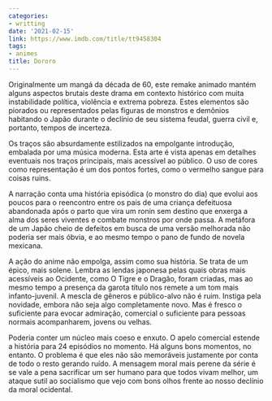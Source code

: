```yaml
---
categories:
- writting
date: '2021-02-15'
link: https://www.imdb.com/title/tt9458304
tags:
- animes
title: Dororo
---
```


Originalmente um mangá da década de 60, este remake animado mantém alguns aspectos brutais deste drama em contexto histórico com muita instabilidade política, violência e extrema pobreza. Estes elementos são piorados ou representados pelas figuras de monstros e demônios habitando o Japão durante o declínio de seu sistema feudal, guerra civil e, portanto, tempos de incerteza.

Os traços são absurdamente estilizados na empolgante introdução, embalada por uma música moderna. Esta arte é vista apenas em detalhes eventuais nos traços principais, mais acessível ao público. O uso de cores como representação é um dos pontos fortes, como o vermelho sangue para coisas ruins.

A narração conta uma história episódica (o monstro do dia) que evolui aos poucos para o reencontro entre os pais de uma criança defeituosa abandonada após o parto que vira um ronin sem destino que enxerga a alma dos seres viventes e combate monstros por onde passa. A metáfora de um Japão cheio de defeitos em busca de uma versão melhorada não poderia ser mais óbvia, e ao mesmo tempo o pano de fundo de novela mexicana.

A ação do anime não empolga, assim como sua história. Se trata de um épico, mais solene. Lembra as lendas japonesa pelas quais obras mais acessíveis ao Ocidente, como O Tigre e o Dragão, foram criadas, mas ao mesmo tempo a presença da garota título nos remete a um tom mais infanto-juvenil. A mescla de gêneros e público-alvo não é ruim. Instiga pela novidade, embora não seja algo completamente novo. Mas é fresco o suficiente para evocar admiração, comercial o suficiente para pessoas normais acompanharem, jovens ou velhas.

Poderia conter um núcleo mais coeso e enxuto. O apelo comercial estende a história para 24 episódios no momento. Há alguns bons momentos, no entanto. O problema é que eles não são memoráveis justamente por conta de todo o resto gerando ruído. A mensagem moral mais perene da série é se vale a pena sacrificar um ser humano para que todos vivam melhor, um ataque sutil ao socialismo que vejo com bons olhos frente ao nosso declínio da moral ocidental.